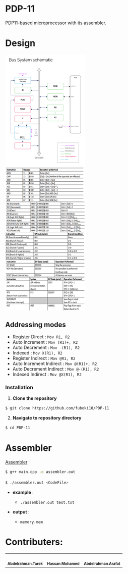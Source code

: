 # PDP-11
PDP11-based microprocessor with its assembler.

# Design

<img src="assets/schema.png" alt="Schema" width=50% heright=50%>

<img src="assets/opcode.png" alt="OpCode" width=50% heright=50%>

## Addressing modes

- Register Direct : `Mov R1, R2`
- Auto Increment : `Mov (R1)+, R2`
- Auto Decrement : `Mov -(R1), R2`
- Indexed : `Mov X(R1), R2`
- Register Indirect : `Mov @R1, R2`
- Auto Increment Indirect : `Mov @(R1)+, R2`
- Auto Decrement Indirect : `Mov @-(R1), R2`
- Indexed Indirect : `Mov @X(R1), R2`


### Installation

1. **Clone the repository**

```sh
$ git clone https://github.com/fuboki10/PDP-11
```
2. **Navigate to repository directory**
```sh
$ cd PDP-11
```

# Assembler

[Assembler](src/assembler/main.cpp)  

```sh
$ g++ main.cpp -o assembler.out

$ ./assembler.out <CodeFile>
```

- **example** : 
  - `./assembler.out test.txt`

- **output** : 
  - `memory.mem`


# Contributers:

<table>
  <tr>
    <td align="center"><a href="https://github.com/fuboki10"><img src="https://avatars.githubusercontent.com/u/35429211?s=460&v=4" width="100px;" alt=""/><br /><sub><b>Abdelrahman Tarek</b></sub></a><br /></td>
    <td align="center"><a href="https://github.com/Hassan950"><img src="https://avatars.githubusercontent.com/u/42610032?s=460&v=4" width="100px;" alt=""/><br /><sub><b>Hassan Mohamed</b></sub></a><br /></td>
    <td align="center"><a href="https://github.com/D4rk1n"><img src="https://avatars.githubusercontent.com/u/44725090?s=460&v=4" width="100px;" alt=""/><br /><sub><b>Abdelrahman Arafat</b></sub></a><br /></td>
  </tr>
 </table>
